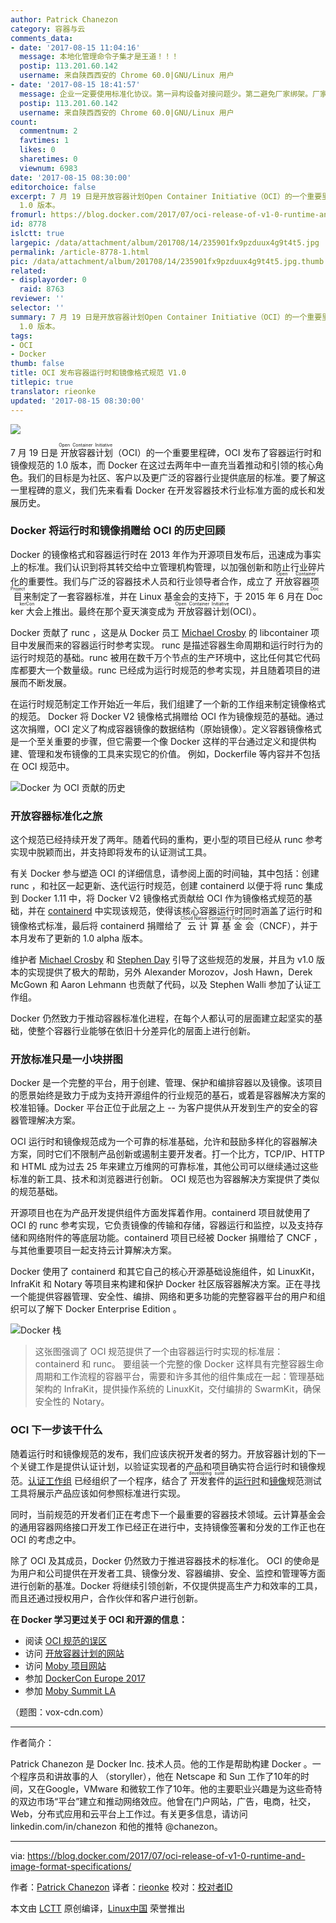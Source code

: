 ```yaml
---
author: Patrick Chanezon
category: 容器与云
comments_data:
- date: '2017-08-15 11:04:16'
  message: 本地化管理命令子集才是王道！！！
  postip: 113.201.60.142
  username: 来自陕西西安的 Chrome 60.0|GNU/Linux 用户
- date: '2017-08-15 18:41:57'
  message: 企业一定要使用标准化协议。第一异构设备对接问题少。第二避免厂家绑架。厂家吹自己的私有协议再好都是个问题。妈的生产系统大故障就是因为两个厂家的私有协议对不到一起导致网络大故障。那玩意太恐怖了。因此，各位企业IT们，倡议大家一定要首先支持和使用开放的标准协议产品。用脚投票其实是对自己权利最好的保护
  postip: 113.201.60.142
  username: 来自陕西西安的 Chrome 60.0|GNU/Linux 用户
count:
  commentnum: 2
  favtimes: 1
  likes: 0
  sharetimes: 0
  viewnum: 6983
date: '2017-08-15 08:30:00'
editorchoice: false
excerpt: 7 月 19 日是开放容器计划Open Container Initiative（OCI）的一个重要里程碑，OCI 发布了容器运行时和镜像规范的
  1.0 版本。
fromurl: https://blog.docker.com/2017/07/oci-release-of-v1-0-runtime-and-image-format-specifications/
id: 8778
islctt: true
largepic: /data/attachment/album/201708/14/235901fx9pzduux4g9t4t5.jpg
permalink: /article-8778-1.html
pic: /data/attachment/album/201708/14/235901fx9pzduux4g9t4t5.jpg.thumb.jpg
related:
- displayorder: 0
  raid: 8763
reviewer: ''
selector: ''
summary: 7 月 19 日是开放容器计划Open Container Initiative（OCI）的一个重要里程碑，OCI 发布了容器运行时和镜像规范的
  1.0 版本。
tags:
- OCI
- Docker
thumb: false
title: OCI 发布容器运行时和镜像格式规范 V1.0
titlepic: true
translator: rieonke
updated: '2017-08-15 08:30:00'
---
```


![](/data/attachment/album/201708/14/235901fx9pzduux4g9t4t5.jpg)


7 月 19 日是<ruby> 开放容器计划 <rt>  Open Container Initiative </rt></ruby>（OCI）的一个重要里程碑，OCI 发布了容器运行时和镜像规范的 1.0 版本，而 Docker 在这过去两年中一直充当着推动和引领的核心角色。我们的目标是为社区、客户以及更广泛的容器行业提供底层的标准。要了解这一里程碑的意义，我们先来看看 Docker 在开发容器技术行业标准方面的成长和发展历史。


### Docker 将运行时和镜像捐赠给 OCI 的历史回顾


Docker 的镜像格式和容器运行时在 2013 年作为开源项目发布后，迅速成为事实上的标准。我们认识到将其转交给中立管理机构管理，以加强创新和防止行业碎片化的重要性。我们与广泛的容器技术人员和行业领导者合作，成立了<ruby> 开放容器项目 <rt>  Open Container Project </rt></ruby>来制定了一套容器标准，并在 Linux 基金会的支持下，于 2015 年 6 月在 <ruby> Docker 大会 <rp>  （ </rp> <rt>  DockerCon </rt> <rp>  ） </rp></ruby>上推出。最终在那个夏天演变成为<ruby> 开放容器计划 <rt>  Open Container Initiative </rt></ruby> (OCI）。


Docker 贡献了 runc ，这是从 Docker 员工 [Michael Crosby](https://github.com/crosbymichael) 的 libcontainer 项目中发展而来的容器运行时参考实现。 runc 是描述容器生命周期和运行时行为的运行时规范的基础。runc 被用在数千万个节点的生产环境中，这比任何其它代码库都要大一个数量级。runc 已经成为运行时规范的参考实现，并且随着项目的进展而不断发展。


在运行时规范制定工作开始近一年后，我们组建了一个新的工作组来制定镜像格式的规范。 Docker 将 Docker V2 镜像格式捐赠给 OCI 作为镜像规范的基础。通过这次捐赠，OCI 定义了构成容器镜像的数据结构（原始镜像）。定义容器镜像格式是一个至关重要的步骤，但它需要一个像 Docker 这样的平台通过定义和提供构建、管理和发布镜像的工具来实现它的价值。 例如，Dockerfile 等内容并不包括在 OCI 规范中。


![Docker 为 OCI 贡献的历史](/data/attachment/album/201708/14/235927nyyl68plj6zus6ko.png)


### 开放容器标准化之旅


这个规范已经持续开发了两年。随着代码的重构，更小型的项目已经从 runc 参考实现中脱颖而出，并支持即将发布的认证测试工具。


有关 Docker 参与塑造 OCI 的详细信息，请参阅上面的时间轴，其中包括：创建 runc ，和社区一起更新、迭代运行时规范，创建 containerd 以便于将 runc 集成到 Docker 1.11 中，将 Docker V2 镜像格式贡献给 OCI 作为镜像格式规范的基础，并在 [containerd](https://containerd.io/) 中实现该规范，使得该核心容器运行时同时涵盖了运行时和镜像格式标准，最后将 containerd 捐赠给了<ruby> 云计算基金会 <rt>  Cloud Native Computing Foundation </rt></ruby>（CNCF），并于本月发布了更新的 1.0 alpha 版本。


维护者 [Michael Crosby](https://github.com/crosbymichael) 和 [Stephen Day](https://github.com/stevvooe) 引导了这些规范的发展，并且为 v1.0 版本的实现提供了极大的帮助，另外 Alexander Morozov，Josh Hawn，Derek McGown 和 Aaron Lehmann 也贡献了代码，以及 Stephen Walli 参加了认证工作组。


Docker 仍然致力于推动容器标准化进程，在每个人都认可的层面建立起坚实的基础，使整个容器行业能够在依旧十分差异化的层面上进行创新。


### 开放标准只是一小块拼图


Docker 是一个完整的平台，用于创建、管理、保护和编排容器以及镜像。该项目的愿景始终是致力于成为支持开源组件的行业规范的基石，或着是容器解决方案的校准铅锤。Docker 平台正位于此层之上 -- 为客户提供从开发到生产的安全的容器管理解决方案。


OCI 运行时和镜像规范成为一个可靠的标准基础，允许和鼓励多样化的容器解决方案，同时它们不限制产品创新或遏制主要开发者。打一个比方，TCP/IP、HTTP 和 HTML 成为过去 25 年来建立万维网的可靠标准，其他公司可以继续通过这些标准的新工具、技术和浏览器进行创新。 OCI 规范也为容器解决方案提供了类似的规范基础。


开源项目也在为产品开发提供组件方面发挥着作用。containerd 项目就使用了 OCI 的 runc 参考实现，它负责镜像的传输和存储，容器运行和监控，以及支持存储和网络附件的等底层功能。containerd 项目已经被 Docker 捐赠给了 CNCF ，与其他重要项目一起支持云计算解决方案。


Docker 使用了 containerd 和其它自己的核心开源基础设施组件，如 LinuxKit，InfraKit 和 Notary 等项目来构建和保护 Docker 社区版容器解决方案。正在寻找一个能提供容器管理、安全性、编排、网络和更多功能的完整容器平台的用户和组织可以了解下 Docker Enterprise Edition 。


![Docker 栈](/data/attachment/album/201708/14/235932b2j0vnevnfdyjj22.jpg)



> 
> 这张图强调了 OCI 规范提供了一个由容器运行时实现的标准层：containerd 和 runc。 要组装一个完整的像 Docker 这样具有完整容器生命周期和工作流程的容器平台，需要和许多其他的组件集成在一起：管理基础架构的 InfraKit，提供操作系统的 LinuxKit，交付编排的 SwarmKit，确保安全性的 Notary。
> 
> 
> 


### OCI 下一步该干什么


随着运行时和镜像规范的发布，我们应该庆祝开发者的努力。开放容器计划的下一个关键工作是提供认证计划，以验证实现者的产品和项目确实符合运行时和镜像规范。[认证工作组](https://github.com/opencontainers/certification) 已经组织了一个程序，结合了<ruby> 开发套件 <rp>  （ </rp> <rt>  developing suite </rt> <rp>  ） </rp></ruby>的[运行时](https://github.com/opencontainers/runtime-tools)和[镜像](https://github.com/opencontainers/image-tools)规范测试工具将展示产品应该如何参照标准进行实现。


同时，当前规范的开发者们正在考虑下一个最重要的容器技术领域。云计算基金会的通用容器网络接口开发工作已经正在进行中，支持镜像签署和分发的工作正也在 OCI 的考虑之中。


除了 OCI 及其成员，Docker 仍然致力于推进容器技术的标准化。 OCI 的使命是为用户和公司提供在开发者工具、镜像分发、容器编排、安全、监控和管理等方面进行创新的基准。Docker 将继续引领创新，不仅提供提高生产力和效率的工具，而且还通过授权用户，合作伙伴和客户进行创新。


**在 Docker 学习更过关于 OCI 和开源的信息：**


* 阅读 [OCI 规范的误区](/article-8763-1.html)
* 访问 [开放容器计划的网站](https://www.opencontainers.org/join)
* 访问 [Moby 项目网站](http://mobyproject.org/)
* 参加 [DockerCon Europe 2017](https://europe-2017.dockercon.com/)
* 参加 [Moby Summit LA](https://www.eventbrite.com/e/moby-summit-los-angeles-tickets-35930560273)


（题图：vox-cdn.com）




---


作者简介：


Patrick Chanezon 是 Docker Inc. 技术人员。他的工作是帮助构建 Docker 。一个程序员和讲故事的人 （storyller），他在 Netscape 和 Sun 工作了10年的时间，又在Google，VMware 和微软工作了10年。他的主要职业兴趣是为这些奇特的双边市场“平台”建立和推动网络效应。他曾在门户网站，广告，电商，社交，Web，分布式应用和云平台上工作过。有关更多信息，请访问 linkedin.com/in/chanezon 和他的推特 @chanezon。




---


via: <https://blog.docker.com/2017/07/oci-release-of-v1-0-runtime-and-image-format-specifications/>


作者：[Patrick Chanezon](https://blog.docker.com/author/chanezon/)  译者：[rieonke](https://github.com/rieonke) 校对：[校对者ID](https://github.com/%E6%A0%A1%E5%AF%B9%E8%80%85ID)


本文由 [LCTT](https://github.com/LCTT/TranslateProject) 原创编译，[Linux中国](https://linux.cn/) 荣誉推出
